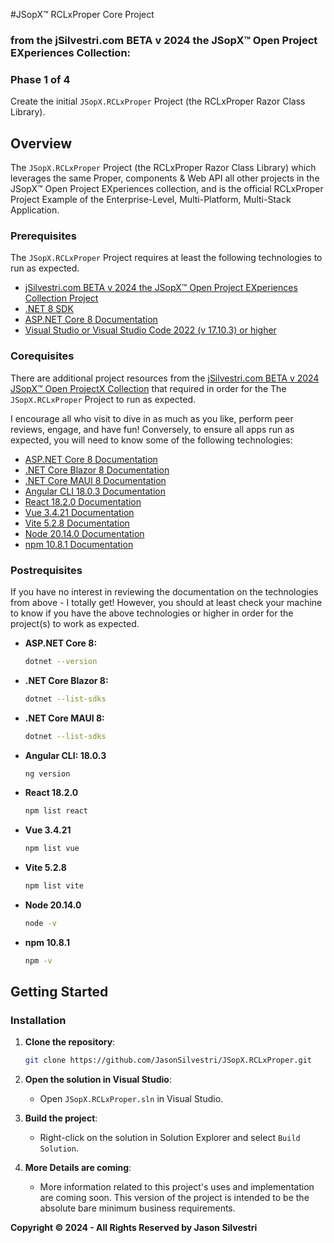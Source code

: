#JSopX™ RCLxProper Core Project
### from the ﻿jSilvestri.com BETA v 2024 the JSopX™ Open Project EXperiences Collection: 

### Phase 1 of 4
Create the initial `JSopX.RCLxProper` Project (the RCLxProper Razor Class Library). 

## Overview
The `JSopX.RCLxProper` Project (the RCLxProper Razor Class Library) which leverages the same Proper, components & Web API all other projects in the JSopX™ Open Project EXperiences collection, and is the official RCLxProper Project Example of the Enterprise-Level, Multi-Platform, Multi-Stack Application. 

### Prerequisites

The `JSopX.RCLxProper` Project requires at least the following technologies to run as expected.

- [jSilvestri.com BETA v 2024 the JSopX™ Open Project EXperiences Collection Project](https://github.com/JasonSilvestri/JSopX.OpenProjectX)
- [.NET 8 SDK](https://dotnet.microsoft.com/download/dotnet/8.0)
- [ASP.NET Core 8 Documentation](https://learn.microsoft.com/en-us/aspnet/core/)
- [Visual Studio or Visual Studio Code 2022 (v 17.10.3) or higher](https://visualstudio.microsoft.com/)
 

### Corequisites

There are additional project resources from the [jSilvestri.com BETA v 2024 JSopX™ Open ProjectX Collection](https://github.com/JasonSilvestri/JSopX.OpenProjectX.git) that required in order for the The `JSopX.RCLxProper` Project to run as expected. 


I encourage all who visit to dive in as much as you like, perform peer reviews, engage, and have fun! Conversely, to ensure all apps run as expected, you will need to know some of the following technologies:

- [ASP.NET Core 8 Documentation](https://learn.microsoft.com/en-us/aspnet/core/)
- [.NET Core Blazor 8 Documentation](https://learn.microsoft.com/en-us/aspnet/core/blazor/)
- [.NET Core MAUI 8 Documentation](https://learn.microsoft.com/en-us/dotnet/maui/)
- [Angular CLI 18.0.3 Documentation](https://angular.io/cli)
- [React 18.2.0 Documentation](https://reactjs.org/docs/getting-started.html)
- [Vue 3.4.21 Documentation](https://vuejs.org/guide/introduction.html)
- [Vite 5.2.8 Documentation](https://vitejs.dev/)
- [Node 20.14.0 Documentation](https://nodejs.org/en/docs/)
- [npm 10.8.1 Documentation](https://docs.npmjs.com/)

### Postrequisites

If you have no interest in reviewing the documentation on the technologies from above - I totally get! However, you should at least check your machine to know if you have the above technologies or higher in order for the project(s) to work as expected.

- **ASP.NET Core 8:**

    ```bash
    dotnet --version
    ```

- **.NET Core Blazor 8:**

    ```bash
    dotnet --list-sdks
    ```

- **.NET Core MAUI 8:**

    ```bash
    dotnet --list-sdks
    ```

- **Angular CLI: 18.0.3**

    ```bash
    ng version
    ```

- **React 18.2.0**

    ```bash
    npm list react
    ```

- **Vue 3.4.21**

    ```bash
    npm list vue
    ```

- **Vite 5.2.8**

    ```bash
    npm list vite
    ```

- **Node 20.14.0**

    ```bash
    node -v
    ```

- **npm 10.8.1**

    ```bash
    npm -v
    ```

## Getting Started

### Installation

1. **Clone the repository**:

    ```bash
    git clone https://github.com/JasonSilvestri/JSopX.RCLxProper.git
    ```

2. **Open the solution in Visual Studio**:

    - Open `JSopX.RCLxProper.sln` in Visual Studio.

3. **Build the project**:

    - Right-click on the solution in Solution Explorer and select `Build Solution`.


4. **More Details are coming**:

    - More information related to this project's uses and implementation are coming soon. This version of the project is intended to be the absolute bare minimum business requirements.

**Copyright © 2024 - All Rights Reserved by Jason Silvestri**
